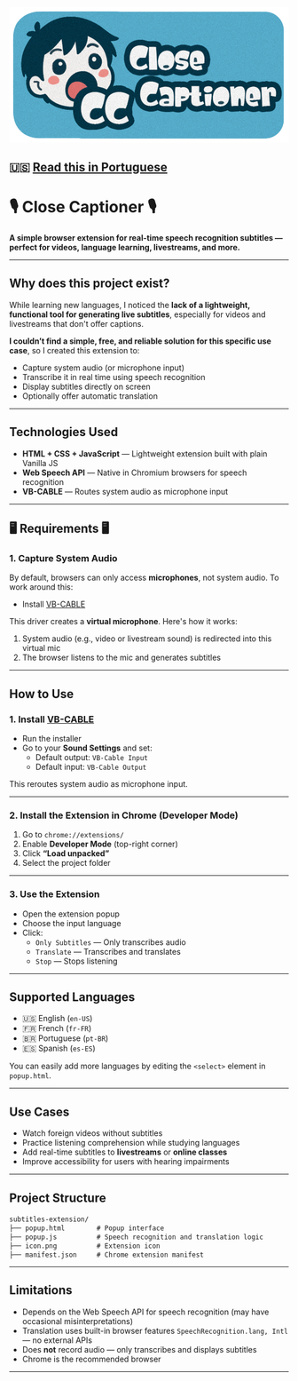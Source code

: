![Project Banner](./Banner.png)

## 🇺🇸 [Read this in Portuguese](./README.pt-br.md)

# 🎙️ Close Captioner 🎙️

**A simple browser extension for real-time speech recognition subtitles — perfect for videos, language learning, livestreams, and more.**

---

## Why does this project exist?

While learning new languages, I noticed the **lack of a lightweight, functional tool for generating live subtitles**, especially for videos and livestreams that don't offer captions.

**I couldn’t find a simple, free, and reliable solution for this specific use case**, so I created this extension to:

- Capture system audio (or microphone input)  
- Transcribe it in real time using speech recognition  
- Display subtitles directly on screen  
- Optionally offer automatic translation  

---

## Technologies Used

- **HTML + CSS + JavaScript** — Lightweight extension built with plain Vanilla JS  
- **Web Speech API** — Native in Chromium browsers for speech recognition  
- **VB-CABLE** — Routes system audio as microphone input  

---

## 🖥️ Requirements 🖥️

### 1. Capture System Audio

By default, browsers can only access **microphones**, not system audio. To work around this:

- Install [VB-CABLE](https://vb-audio.com/Cable/)

This driver creates a **virtual microphone**. Here's how it works:

1. System audio (e.g., video or livestream sound) is redirected into this virtual mic  
2. The browser listens to the mic and generates subtitles  

---

## How to Use

### 1. Install [VB-CABLE](https://vb-audio.com/Cable/)

- Run the installer  
- Go to your **Sound Settings** and set:  
  - Default output: `VB-Cable Input`  
  - Default input: `VB-Cable Output`

This reroutes system audio as microphone input.

---

### 2. Install the Extension in Chrome (Developer Mode)

1. Go to `chrome://extensions/`  
2. Enable **Developer Mode** (top-right corner)  
3. Click **“Load unpacked”**  
4. Select the project folder  

---

### 3. Use the Extension

- Open the extension popup  
- Choose the input language  
- Click:  
  - `Only Subtitles` — Only transcribes audio  
  - `Translate` — Transcribes and translates  
  - `Stop` — Stops listening  

---

## Supported Languages

- 🇺🇸 English (`en-US`)  
- 🇫🇷 French (`fr-FR`)  
- 🇧🇷 Portuguese (`pt-BR`)  
- 🇪🇸 Spanish (`es-ES`)

You can easily add more languages by editing the `<select>` element in `popup.html`.

---

## Use Cases

- Watch foreign videos without subtitles  
- Practice listening comprehension while studying languages  
- Add real-time subtitles to **livestreams** or **online classes**  
- Improve accessibility for users with hearing impairments  

---

## Project Structure

```plaintext
subtitles-extension/
├── popup.html        # Popup interface
├── popup.js          # Speech recognition and translation logic
├── icon.png          # Extension icon
├── manifest.json     # Chrome extension manifest
```

---

## Limitations

- Depends on the Web Speech API for speech recognition (may have occasional misinterpretations)
- Translation uses built-in browser features `SpeechRecognition.lang, Intl` — no external APIs
- Does **not** record audio — only transcribes and displays subtitles
- Chrome is the recommended browser

---